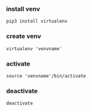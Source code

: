 ### install venv
    pip3 install virtualenv

### create venv
    virtualenv 'venvname'

### activate
    source 'venvname'/bin/activate
  
### deactivate

    deactivate

